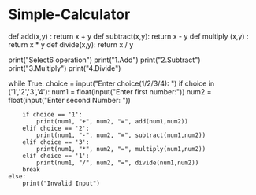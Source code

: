 # Simple-Calculator
def add(x,y) :
    return x + y
def subtract(x,y):
    return x - y
def multiply (x,y) :
    return x * y
def divide(x,y):
    return x / y

print("Select6 operation")
print("1.Add")
print("2.Subtract")
print("3.Multiply")
print("4.Divide")

while True:
    choice = input("Enter choice(1/2/3/4): ")
    if choice in ('1','2','3','4'):
        num1 = float(input("Enter first number:"))
        num2 = float(input("Enter second Number: "))

        if choice == '1':
            print(num1, "+", num2, "=", add(num1,num2))
        elif choice == '2':
            print(num1, "-", num2, "=", subtract(num1,num2))
        elif choice == '3':
            print(num1, "*", num2, "=", multiply(num1,num2))
        elif choice == '1':
            print(num1, "/", num2, "=", divide(num1,num2))
        break
    else:
        print("Invalid Input")
